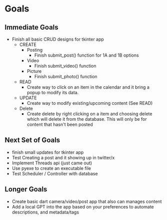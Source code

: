 # Goals

## Immediate Goals
- Finish all basic CRUD designs for tkinter app
  - CREATE
    - Posting
      - Finish submit_post() function for 1A and 1B options
    - Video
      - Finish submit_video() function
    - Picture
      - Finish submit_photo() function
  - READ
    - Create way to click on an item in the calendar and it bring a popup to modify its data.
  - UPDATE
    - Create way to modify existing/upcoming content (See READ)
  - Delete
    - Create delete by right clicking on a item and choosing delete which will delete it from the database. This will only be for content that hasn't been posted

## Next Set of Goals
- finish small updates for tkinter app
- Test Creating a post and it showing up in twitter/x
- Implement Threads api (just came out)
- Use pyexe to create an executable file
- Test Scheduler / Controller with database

## Longer Goals
- Create basic dart camera/video/post app that also can manages content
- Add a local GPT into the app based on your preferences to automate descriptions, and metadata/tags
